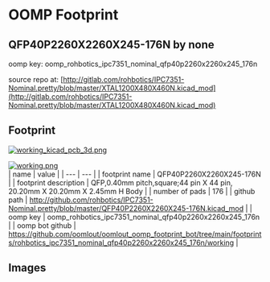 # OOMP Footprint  
## QFP40P2260X2260X245-176N  by none  
  
oomp key: oomp_rohbotics_ipc7351_nominal_qfp40p2260x2260x245_176n  
  
source repo at: [http://gitlab.com/rohbotics/IPC7351-Nominal.pretty/blob/master/XTAL1200X480X460N.kicad_mod](http://gitlab.com/rohbotics/IPC7351-Nominal.pretty/blob/master/XTAL1200X480X460N.kicad_mod)  
## Footprint  
  
[![working_kicad_pcb_3d.png](working_kicad_pcb_3d_600.png)](working_kicad_pcb_3d.png)  
  
[![working.png](working_600.png)](working.png)  
| name | value | 
| --- | --- | 
| footprint name | QFP40P2260X2260X245-176N | 
| footprint description | QFP,0.40mm pitch,square;44 pin X 44 pin, 20.20mm X 20.20mm X 2.45mm H Body | 
| number of pads | 176 | 
| github path | http://github.com/rohbotics/IPC7351-Nominal.pretty/blob/master/QFP40P2260X2260X245-176N.kicad_mod | 
| oomp key | oomp_rohbotics_ipc7351_nominal_qfp40p2260x2260x245_176n | 
| oomp bot github | https://github.com/oomlout/oomlout_oomp_footprint_bot/tree/main/footprints/rohbotics_ipc7351_nominal_qfp40p2260x2260x245_176n/working | 
## Images  

